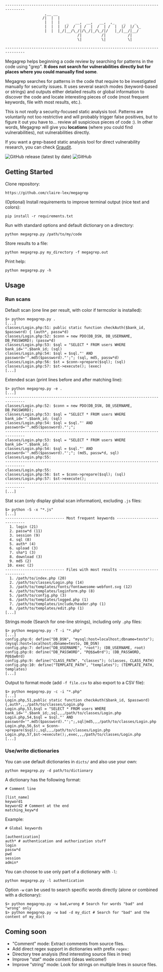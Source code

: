 ```
-------------------------------------------------------------------------------
                  ,__ __                                      
                 /|  |  |                                     
                  |  |  |   _   __,  __,   __,  ,_    _    _  
                  |  |  |  |/  /  | /  |  /  | /  |  |/  |/ \_
                  |  |  |_/|__/\_/|/\_/|_/\_/|/   |_/|__/|__/ 
                                 /|         /|          /|    
                                 \|         \|          \|    

-------------------------------------------------------------------------------
```

Megagrep helps beginning a code review by searching for patterns in the code
using "grep". **It does not search for vulnerabilities directly but for places
where you could manually find some**.

Megagrep searches for patterns in the code that require to be investigated
manually for security issues. It uses several search modes (keyword-based or
strings) and outputs either detailed results or global information to discover
the code and locate interesting pieces of code (most frequent keywords, file
with most results, etc.).

This is not *really* a security-focused static analysis tool. Patterns are
voluntarily not too restrictive and will probably trigger false positives, but
to figure it out you have to... review all suspicious pieces of code :). In
other words, Megagrep will give you **locations** (where you could find
vulnerabilities), not vulnerabilities directly.

If you want a grep-based static analysis tool for direct vulnerability research,
you can check [Graudit](https://github.com/wireghoul/graudit).

![GitHub release (latest by date)](https://img.shields.io/github/v/release/claire-lex/megagrep)
![GitHub](https://img.shields.io/github/license/claire-lex/megagrep)

Getting Started
---------------

Clone repository:

```
https://github.com/claire-lex/megagrep
```

(Optional) Install requirements to improve terminal output (nice text and colors):

```
pip install -r requirements.txt
```

Run with standard options and default dictionary on a directory:
```
python megagrep.py /path/to/my/code
```

Store results to a file:
```
python megagrep.py my_directory -f megagrep.out
```

Print help:
```
python megagrep.py -h
```

Usage
-----

### Run scans

Default scan (one line per result, with color if termcolor is installed):
```
$> python megagrep.py .
[...]
classes/Login.php:51: public static function checkAuth($bank_id, $password) { (auth*, passw*d)
classes/Login.php:52: $conn = new PDO(DB_DSN, DB_USERNAME, DB_PASSWORD); (passw*d)
classes/Login.php:53: $sql = "SELECT * FROM users WHERE bank_id='".$bank_id; (sql)
classes/Login.php:54: $sql = $sql."' AND password='".md5($password)."';"; (sql, md5, passw*d)
classes/Login.php:56: $st = $conn->prepare($sql); (sql)
classes/Login.php:57: $st->execute(); (exec)
[...]
```

Extended scan (print lines before and after matching line):
```
$> python megagrep.py -e .
[...]
-------------------------------------------------------------------------------
classes/Login.php:52: $conn = new PDO(DB_DSN, DB_USERNAME, DB_PASSWORD);
classes/Login.php:53: $sql = "SELECT * FROM users WHERE bank_id='".$bank_id; (sql)
classes/Login.php:54: $sql = $sql."' AND password='".md5($password)."';";
-------------------------------------------------------------------------------
classes/Login.php:53: $sql = "SELECT * FROM users WHERE bank_id='".$bank_id;
classes/Login.php:54: $sql = $sql."' AND password='".md5($password)."';"; (md5, passw*d, sql)
classes/Login.php:55: 
-------------------------------------------------------------------------------
classes/Login.php:55: 
classes/Login.php:56: $st = $conn->prepare($sql); (sql)
classes/Login.php:57: $st->execute();
-------------------------------------------------------------------------------
[...]
```

Stat scan (only display global scan information), excluding `.js` files:
```
$> python -S -x "*.js"
[...]
--------------------------- Most frequent keywords ----------------------------
  1. login (21)
  2. passw*d (11)
  3. session (9)
  4. sql (8)
  5. auth* (4)
  6. upload (3)
  7. sha*1 (3)
  8. download (3)
  9. md5 (2)
 10. exec (2)
--------------------------- Files with most results ---------------------------
  1. /path/to/index.php (20)
  2. /path/to/classes/Login.php (14)
  3. /path/to/templates/fonts/fontawesome-webfont.svg (12)
  4. /path/to/templates/loginform.php (8)
  5. /path/to/config.php (3)
  6. /path/to/templates/logged.php (1)
  7. /path/to/templates/include/header.php (1)
  8. /path/to/templates/edit.php (1)
[...]
```

Strings mode (Search for one-line strings), including only `.php` files:
```
$> python megagrep.py -T -i "*.php"
[...]
config.php:6: define("DB_DSN", "mysql:host=localhost;dbname=testo"); (mysql:host=localhost;dbname=testo, DB_DSN)
config.php:7: define("DB_USERNAME", "root"); (DB_USERNAME, root)
config.php:8: define("DB_PASSWORD", "P@$$w0rd"); (DB_PASSWORD, P@$$w0rd)
config.php:9: define("CLASS_PATH", "classes"); (classes, CLASS_PATH)
config.php:10: define("TEMPLATE_PATH", "templates"); (TEMPLATE_PATH, templates)
[...]
```

Output to format mode (add `-f file.csv` to also export to a CSV file):
```
$> python megagrep.py -c -i "*.php" 
[...]
Login.php,51,public static function checkAuth($bank_id, $password) {,auth*,,,/path/to/classes/Login.php
Login.php,53,$sql = "SELECT * FROM users WHERE bank_id='".$bank_id;,sql,,,/path/to/classes/Login.php
Login.php,54,$sql = $sql."' AND password='".md5($password)."';";,sql|md5,,,/path/to/classes/Login.php
Login.php,56,$st = $conn->prepare($sql);,sql,,,/path/to/classes/Login.php
Login.php,57,$st->execute();,exec,,,/path/to/classes/Login.php
[...]
```

### Use/write dictionaries

You can use default dictionaries in ``dicts/`` and also use your own:

```
python megagrep.py -d path/to/dictionary
```

A dictionary has the following format:

```
# Comment line

[list_name]
keyword1
keyword2 # Comment at the end
matching_keyw*d
```

Example:

```
# Global keywords

[authentication]
auth* # authentication and authorization stuff
login
passw*d
pwd
session
admin*
```

You can choose to use only part of a dictionary with ``-l``:

```
python megagrep.py -l authentication
```

Option `-w` can be used to search specific words directly (alone or combined
with a dictionary):

```
$> python megagrep.py -w bad,wrong # Search for words "bad" and "wrong" only
$> python megagrep.py -w bad -d my_dict # Search for "bad" and the content of my_dict
```

Coming soon
-----------

* "Comment" mode: Extract comments from source files.
* Add direct regex support in dictionaries with prefix `regex:`
* Directory tree analysis (find interesting source files in tree)
* Improve "stat" mode content (ideas welcome!)
* Improve "string" mode: Look for strings on multiple lines in source files.
